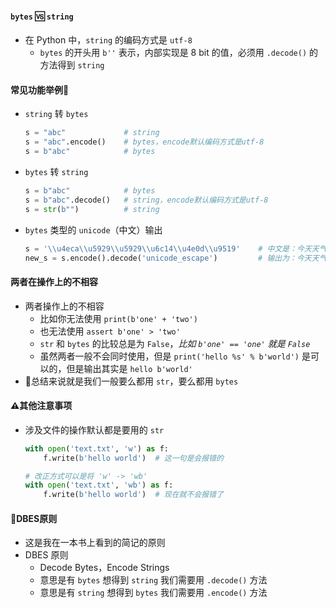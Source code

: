 #### `bytes` 🆚 `string`

- 在 Python 中，`string` 的编码方式是 `utf-8`
  - `bytes` 的开头用 `b''` 表示，内部实现是 8 bit 的值，必须用 `.decode()` 的方法得到 `string`

#### 常见功能举例🌰

- `string` 转 `bytes`

  ```python
  s = "abc"             # string
  s = "abc".encode()    # bytes，encode默认编码方式是utf-8
  s = b"abc"            # bytes
  ```

- `bytes` 转 `string`

  ```python
  s = b"abc"            # bytes
  s = b"abc".decode()   # string，encode默认编码方式是utf-8
  s = str(b"")          # string
  ```

- `bytes` 类型的 `unicode`（中文）输出

  ```python
  s = '\\u4eca\\u5929\\u5929\\u6c14\\u4e0d\\u9519'    # 中文是：今天天气不错
  new_s = s.encode().decode('unicode_escape')         # 输出为：今天天气不错
  ```

#### 两者在操作上的不相容

- 两者操作上的不相容
  - 比如你无法使用 `print(b'one' + 'two')`
  - 也无法使用 `assert b'one' > 'two'`
  - `str` 和 `bytes` 的比较总是为 `False`，*比如 `b'one' == 'one'` 就是 `False`*
  - 虽然两者一般不会同时使用，但是 `print('hello %s' % b'world')` 是可以的，但是输出其实是 `hello b'world'`
- 📒总结来说就是我们一般要么都用 `str`，要么都用 `bytes`

#### ⚠️其他注意事项

- 涉及文件的操作默认都是要用的 `str`

  ```python
  with open('text.txt', 'w') as f:
      f.write(b'hello world')  # 这一句是会报错的
  
  # 改正方式可以是将 'w' -> 'wb'
  with open('text.txt', 'wb') as f:
      f.write(b'hello world')  # 现在就不会报错了
  ```

#### 💊DBES原则

- 这是我在一本书上看到的简记的原则
- DBES 原则
  - Decode Bytes，Encode Strings
  - 意思是有 `bytes` 想得到 `string` 我们需要用 `.decode()` 方法
  - 意思是有 `string` 想得到 `bytes` 我们需要用 `.encode()` 方法

